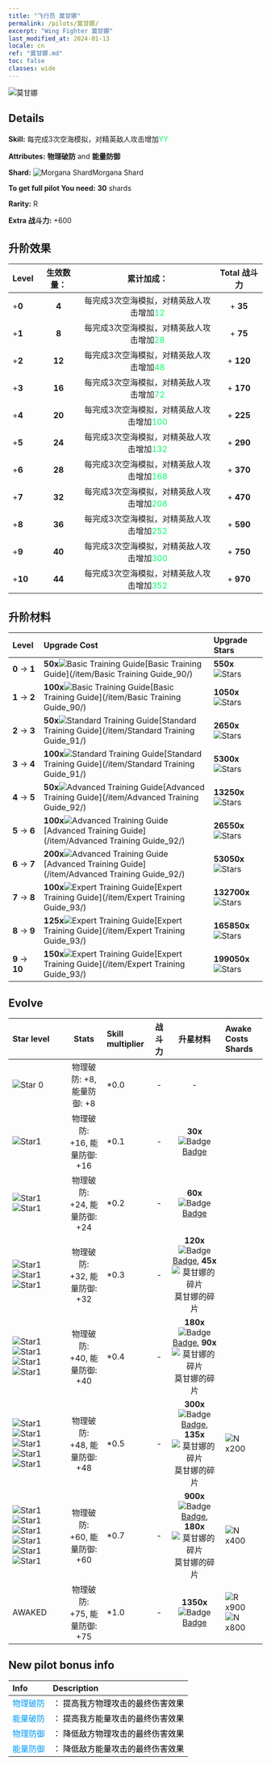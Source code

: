 ```yaml
---
title: "飞行员 莫甘娜"
permalink: /pilots/莫甘娜/
excerpt: "Wing Fighter 莫甘娜"
last_modified_at: 2024-01-13
locale: cn
ref: "莫甘娜.md"
toc: false
classes: wide
---
```



 ![莫甘娜](/images/pilots/aviator_piece_4007.png)

## Details

 **Skill:** 每完成3次空海模拟，对精英敌人攻击增加<span style="color: #03ff6b">YY</span><br/><span style="color: #000000;"></span> 

 **Attributes:** **物理破防** and **能量防御**

 **Shard:** ![Morgana Shard](/images/pilots/Morgana_Shard_p.png)Morgana Shard 

 **To get full pilot You need:** **30** shards 

 **Rarity:** R 

 **Extra 战斗力:** +600 



## 升阶效果

  |  Level | 生效数量： |     累计加成：    | Total 战斗力 |
  |:----|:-----:|:-------------------:|:-------:|
  | +**0**  | **4**  | 每完成3次空海模拟，对精英敌人攻击增加<span style="color: #03ff6b">12</span><br/><span style="color: #000000;"></span>  | + **35** |
  | +**1**  | **8**  | 每完成3次空海模拟，对精英敌人攻击增加<span style="color: #03ff6b">28</span><br/><span style="color: #000000;"></span>  | + **75** |
  | +**2**  | **12**  | 每完成3次空海模拟，对精英敌人攻击增加<span style="color: #03ff6b">48</span><br/><span style="color: #000000;"></span>  | + **120** |
  | +**3**  | **16**  | 每完成3次空海模拟，对精英敌人攻击增加<span style="color: #03ff6b">72</span><br/><span style="color: #000000;"></span>  | + **170** |
  | +**4**  | **20**  | 每完成3次空海模拟，对精英敌人攻击增加<span style="color: #03ff6b">100</span><br/><span style="color: #000000;"></span>  | + **225** |
  | +**5**  | **24**  | 每完成3次空海模拟，对精英敌人攻击增加<span style="color: #03ff6b">132</span><br/><span style="color: #000000;"></span>  | + **290** |
  | +**6**  | **28**  | 每完成3次空海模拟，对精英敌人攻击增加<span style="color: #03ff6b">168</span><br/><span style="color: #000000;"></span>  | + **370** |
  | +**7**  | **32**  | 每完成3次空海模拟，对精英敌人攻击增加<span style="color: #03ff6b">208</span><br/><span style="color: #000000;"></span>  | + **470** |
  | +**8**  | **36**  | 每完成3次空海模拟，对精英敌人攻击增加<span style="color: #03ff6b">252</span><br/><span style="color: #000000;"></span>  | + **590** |
  | +**9**  | **40**  | 每完成3次空海模拟，对精英敌人攻击增加<span style="color: #03ff6b">300</span><br/><span style="color: #000000;"></span>  | + **750** |
  | +**10**  | **44**  | 每完成3次空海模拟，对精英敌人攻击增加<span style="color: #03ff6b">352</span><br/><span style="color: #000000;"></span>  | + **970** |




## 升阶材料

  |  Level |      Upgrade Cost   |  Upgrade Stars  |
  |:-------|:--------------------|:----------------|
  | **0** -> **1**  | **50x**![Basic Training Guide](/images/item/Basic_Training_Guide_p.png)[Basic Training Guide](/item/Basic Training Guide_90/) | **550x**![Stars](/images/item/Stars_p.png) |
  | **1** -> **2**  | **100x**![Basic Training Guide](/images/item/Basic_Training_Guide_p.png)[Basic Training Guide](/item/Basic Training Guide_90/) | **1050x**![Stars](/images/item/Stars_p.png) |
  | **2** -> **3**  | **50x**![Standard Training Guide](/images/item/Standard_Training_Guide_p.png)[Standard Training Guide](/item/Standard Training Guide_91/) | **2650x**![Stars](/images/item/Stars_p.png) |
  | **3** -> **4**  | **100x**![Standard Training Guide](/images/item/Standard_Training_Guide_p.png)[Standard Training Guide](/item/Standard Training Guide_91/) | **5300x**![Stars](/images/item/Stars_p.png) |
  | **4** -> **5**  | **50x**![Advanced Training Guide](/images/item/Advanced_Training_Guide_p.png)[Advanced Training Guide](/item/Advanced Training Guide_92/) | **13250x**![Stars](/images/item/Stars_p.png) |
  | **5** -> **6**  | **100x**![Advanced Training Guide](/images/item/Advanced_Training_Guide_p.png)[Advanced Training Guide](/item/Advanced Training Guide_92/) | **26550x**![Stars](/images/item/Stars_p.png) |
  | **6** -> **7**  | **200x**![Advanced Training Guide](/images/item/Advanced_Training_Guide_p.png)[Advanced Training Guide](/item/Advanced Training Guide_92/) | **53050x**![Stars](/images/item/Stars_p.png) |
  | **7** -> **8**  | **100x**![Expert Training Guide](/images/item/Expert_Training_Guide_p.png)[Expert Training Guide](/item/Expert Training Guide_93/) | **132700x**![Stars](/images/item/Stars_p.png) |
  | **8** -> **9**  | **125x**![Expert Training Guide](/images/item/Expert_Training_Guide_p.png)[Expert Training Guide](/item/Expert Training Guide_93/) | **165850x**![Stars](/images/item/Stars_p.png) |
  | **9** -> **10**  | **150x**![Expert Training Guide](/images/item/Expert_Training_Guide_p.png)[Expert Training Guide](/item/Expert Training Guide_93/) | **199050x**![Stars](/images/item/Stars_p.png) |




## Evolve

  |  Star level | Stats | Skill multiplier | 战斗力 | 升星材料 | Awake Costs Shards |
  |:------------|:-----:|:-------------------|:----------------:|:--------------------:|:-------------|
  | ![Star 0](/images/s0.png)  | 物理破防: +8, 能量防御: +8  | *0.0  | -  | -  |  |
  | ![Star1](/images/s1.png)  | 物理破防: +16, 能量防御: +16  | *0.1  | -  | **30x**![Badge](/images/item/Badge_p.png)[Badge](/item/Badge_94/)  |  |
  | ![Star1](/images/s1.png)![Star1](/images/s1.png)  | 物理破防: +24, 能量防御: +24  | *0.2  | -  | **60x**![Badge](/images/item/Badge_p.png)[Badge](/item/Badge_94/)  |  |
  | ![Star1](/images/s1.png)![Star1](/images/s1.png)![Star1](/images/s1.png)  | 物理破防: +32, 能量防御: +32  | *0.3  | -  | **120x**![Badge](/images/item/Badge_p.png)[Badge](/item/Badge_94/), **45x**![莫甘娜的碎片](/images/pilots/莫甘娜的碎片_p.png)莫甘娜的碎片  |  |
  | ![Star1](/images/s1.png)![Star1](/images/s1.png)![Star1](/images/s1.png)![Star1](/images/s1.png)  | 物理破防: +40, 能量防御: +40  | *0.4  | -  | **180x**![Badge](/images/item/Badge_p.png)[Badge](/item/Badge_94/), **90x**![莫甘娜的碎片](/images/pilots/莫甘娜的碎片_p.png)莫甘娜的碎片  |  |
  | ![Star1](/images/s1.png)![Star1](/images/s1.png)![Star1](/images/s1.png)![Star1](/images/s1.png)![Star1](/images/s1.png)  | 物理破防: +48, 能量防御: +48  | *0.5  | -  | **300x**![Badge](/images/item/Badge_p.png)[Badge](/item/Badge_94/), **135x**![莫甘娜的碎片](/images/pilots/莫甘娜的碎片_p.png)莫甘娜的碎片  |  ![N](/images/pilots/N_p.png) x200 |
  | ![Star1](/images/s1.png)![Star1](/images/s1.png)![Star1](/images/s1.png)![Star1](/images/s1.png)![Star1](/images/s1.png)![Star1](/images/s1.png)  | 物理破防: +60, 能量防御: +60  | *0.7  | -  | **900x**![Badge](/images/item/Badge_p.png)[Badge](/item/Badge_94/), **180x**![莫甘娜的碎片](/images/pilots/莫甘娜的碎片_p.png)莫甘娜的碎片  |  ![N](/images/pilots/N_p.png) x400 |
  | AWAKED  | 物理破防: +75, 能量防御: +75  | *1.0  | -  | **1350x**![Badge](/images/item/Badge_p.png)[Badge](/item/Badge_94/)  |  ![R](/images/pilots/R_p.png) x900 ![N](/images/pilots/N_p.png) x800 |



## New pilot bonus info

  |  Info |  Description |
  |:------|:-------------|
  | <span style="color: #0099f2">物理破防</span> | <span style="color: #000000;">： 提高我方物理攻击的最终伤害效果</span> |
  | <span style="color: #0099f2">能量破防</span> | <span style="color: #000000;">： 提高我方能量攻击的最终伤害效果</span> |
  | <span style="color: #0099f2">物理防御</span> | <span style="color: #000000;">： 降低敌方物理攻击的最终伤害效果</span> |
  | <span style="color: #0099f2">能量防御</span> | <span style="color: #000000;">： 降低敌方能量攻击的最终伤害效果</span> |

